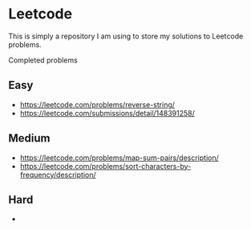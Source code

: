 # Leetcode

This is simply a repository I  am using to store my solutions to Leetcode 
problems.

Completed problems

## Easy
* https://leetcode.com/problems/reverse-string/
* https://leetcode.com/submissions/detail/148391258/

## Medium
* https://leetcode.com/problems/map-sum-pairs/description/
* https://leetcode.com/problems/sort-characters-by-frequency/description/

## Hard
* 

